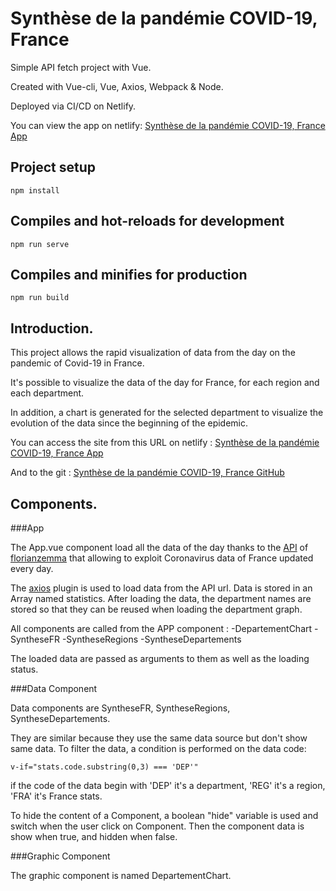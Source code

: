 # Synthèse de la pandémie COVID-19, France
Simple API fetch project with Vue.

Created with Vue-cli, Vue, Axios, Webpack & Node.

Deployed via CI/CD on Netlify.

You can view the app on netlify: [Synthèse de la pandémie COVID-19, France App](https://distracted-torvalds-135fe6.netlify.app/)


## Project setup
```
npm install
```

## Compiles and hot-reloads for development
```
npm run serve
```

## Compiles and minifies for production
```
npm run build
```

## Introduction.

This project allows the rapid visualization of data from the day on the pandemic of Covid-19 in France.

It's possible to visualize the data of the day for France, for each region and each department.

In addition, a chart is generated for the selected department to visualize the evolution of the data since the beginning of the epidemic.

You can access the site from this URL on netlify : [Synthèse de la pandémie COVID-19, France App](https://distracted-torvalds-135fe6.netlify.app/)

And to the git : [Synthèse de la pandémie COVID-19, France GitHub](https://github.com/lealexio/ProjetWebStatsCovid)

## Components.

###App

The App.vue component load all the data of the day thanks to the [API](https://github.com/florianzemma/CoronavirusAPI-France) of [florianzemma](https://github.com/florianzemma) that allowing to exploit Coronavirus data of France updated every day.

The [axios](https://axios-http.com/) plugin is used to load data from the API url.
Data is stored in an Array named statistics.
After loading the data, the department names are stored so that they can be reused when loading the department graph.

All components are called from the APP component :
-DepartementChart
-SyntheseFR
-SyntheseRegions
-SyntheseDepartements

The loaded data are passed as arguments to them as well as the loading status.

###Data Component

Data components are SyntheseFR, SyntheseRegions, SyntheseDepartements.

They are similar because they use the same data source but don't show same data.
To filter the data, a condition is performed on the data code:
```
v-if="stats.code.substring(0,3) === 'DEP'"
```
if the code of the data begin with 'DEP' it's a department, 'REG' it's a region, 'FRA' it's France stats.

To hide the content of a Component, a boolean "hide" variable is used and switch when the user click on Component.
Then the component data is show when true, and hidden when false.

###Graphic Component

The graphic component is named DepartementChart.


